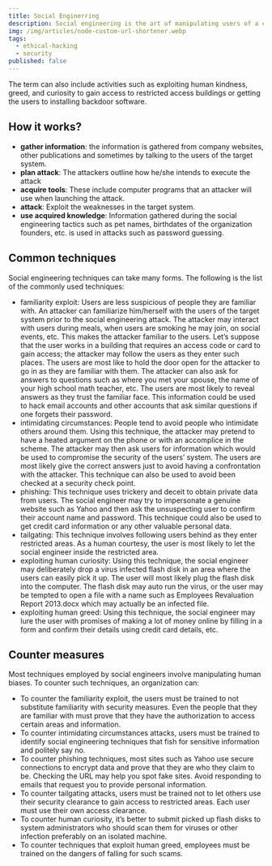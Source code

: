 ```yaml
---
title: Social Enginerring
description: Social engineering is the art of manipulating users of a computing system into revealing confidential information that can be used to gain unauthorized access to a computer system.
img: /img/articles/node-custom-url-shortener.webp
tags:
  - ethical-hacking
  - security
published: false
---
```


The term can also include activities such as exploiting human kindness, greed, and curiosity to gain access to restricted access buildings or getting the users to installing backdoor software.

## How it works?

- **gather information**: the information is gathered from company websites, other publications and sometimes by talking to the users of the target system.
- **plan attack**: The attackers outline how he/she intends to execute the attack
- **acquire tools**: These include computer programs that an attacker will use when launching the attack.
- **attack**: Exploit the weaknesses in the target system.
- **use acquired knowledge**: Information gathered during the social engineering tactics such as pet names, birthdates of the organization founders, etc. is used in attacks such as password guessing.

## Common techniques

Social engineering techniques can take many forms. The following is the list of the commonly used techniques:

- familiarity exploit: Users are less suspicious of people they are familiar with. An attacker can familiarize him/herself with the users of the target system prior to the social engineering attack. The attacker may interact with users during meals, when users are smoking he may join, on social events, etc. This makes the attacker familiar to the users. Let’s suppose that the user works in a building that requires an access code or card to gain access; the attacker may follow the users as they enter such places. The users are most like to hold the door open for the attacker to go in as they are familiar with them. The attacker can also ask for answers to questions such as where you met your spouse, the name of your high school math teacher, etc. The users are most likely to reveal answers as they trust the familiar face. This information could be used to hack email accounts and other accounts that ask similar questions if one forgets their password.
- intimidating circumstances: People tend to avoid people who intimidate others around them. Using this technique, the attacker may pretend to have a heated argument on the phone or with an accomplice in the scheme. The attacker may then ask users for information which would be used to compromise the security of the users’ system. The users are most likely give the correct answers just to avoid having a confrontation with the attacker. This technique can also be used to avoid been checked at a security check point.
- phishing: This technique uses trickery and deceit to obtain private data from users. The social engineer may try to impersonate a genuine website such as Yahoo and then ask the unsuspecting user to confirm their account name and password. This technique could also be used to get credit card information or any other valuable personal data.
- tailgating: This technique involves following users behind as they enter restricted areas. As a human courtesy, the user is most likely to let the social engineer inside the restricted area.
- exploiting human curiosity: Using this technique, the social engineer may deliberately drop a virus infected flash disk in an area where the users can easily pick it up. The user will most likely plug the flash disk into the computer. The flash disk may auto run the virus, or the user may be tempted to open a file with a name such as Employees Revaluation Report 2013.docx which may actually be an infected file.
- exploiting human greed: Using this technique, the social engineer may lure the user with promises of making a lot of money online by filling in a form and confirm their details using credit card details, etc.

## Counter measures

Most techniques employed by social engineers involve manipulating human biases. To counter such techniques, an organization can:

- To counter the familiarity exploit, the users must be trained to not substitute familiarity with security measures. Even the people that they are familiar with must prove that they have the authorization to access certain areas and information.
- To counter intimidating circumstances attacks, users must be trained to identify social engineering techniques that fish for sensitive information and politely say no.
- To counter phishing techniques, most sites such as Yahoo use secure connections to encrypt data and prove that they are who they claim to be. Checking the URL may help you spot fake sites. Avoid responding to emails that request you to provide personal information.
- To counter tailgating attacks, users must be trained not to let others use their security clearance to gain access to restricted areas. Each user must use their own access clearance.
- To counter human curiosity, it’s better to submit picked up flash disks to system administrators who should scan them for viruses or other infection preferably on an isolated machine.
- To counter techniques that exploit human greed, employees must be trained on the dangers of falling for such scams.
